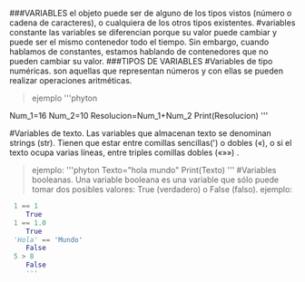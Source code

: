 ###VARIABLES 
el objeto puede ser de alguno de los tipos vistos (número o cadena de caracteres), o cualquiera de los otros tipos existentes. 
#variables constante
las variables se diferencian porque su valor puede cambiar y puede ser el mismo contenedor todo el tiempo. Sin embargo, cuando hablamos de constantes, estamos hablando de contenedores que no pueden cambiar su valor.
###TIPOS  DE VARIABLES 
#Variables de tipo numéricas.
son aquellas que representan números y con ellas se pueden realizar operaciones aritméticas. 
> ejemplo
'''phyton 

Num_1=16
Num_2=10
Resolucion=Num_1+Num_2
Print(Resolucion)
'''

#Variables de texto.
Las variables que almacenan texto se denominan strings (str). Tienen que estar entre comillas sencillas(') o dobles («), o si el texto ocupa varias líneas, entre triples comillas dobles («»») .
>ejemplo:
'''phyton
Texto="hola mundo" 
Print(Texto) 
'''
#Variables booleanas.
Una variable booleana es una variable que sólo puede tomar dos posibles valores: True (verdadero) o False (falso). 
>ejemplo:
```python
 1 == 1
    True
 1 == 1.0
    True
 'Hola' == 'Mundo'
    False
 5 > 8
    False
    '''